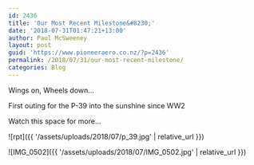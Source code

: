 ```yaml
---
id: 2436
title: 'Our Most Recent Milestone&#8230;'
date: '2018-07-31T01:47:21+13:00'
author: Paul McSweeney
layout: post
guid: 'https://www.pioneeraero.co.nz/?p=2436'
permalink: /2018/07/31/our-most-recent-milestone/
categories: Blog
---
```


Wings on, Wheels down…

First outing for the P-39 into the sunshine since WW2

Watch this space for more…

![rpt]({{ '/assets/uploads/2018/07/p_39.jpg' | relative_url }})

![IMG_0502]({{ '/assets/uploads/2018/07/IMG_0502.jpg' | relative_url }})
